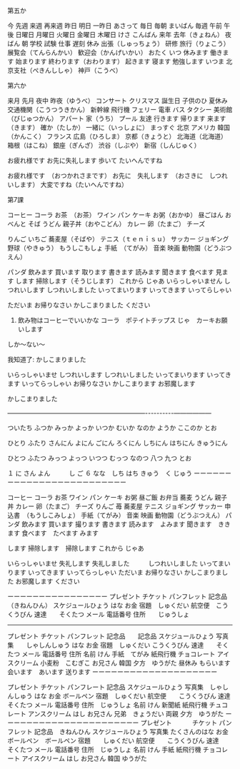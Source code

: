 第五か

今
先週
来週
再来週
昨日
明日
一昨日
あさって
毎日
毎朝
まいばん
毎週
午前
午後
日曜日
月曜日
火曜日
金曜日
木曜日
けさ
こんばん
来年
去年（きょねん）
夜
ばん
朝
学校
試験
仕事
遅刻
休み
出張（しゅっちょう）
研修
旅行（りょこう）
展覧会（てんらんかい）
歓迎会（かんげいかい）
おたく
いつ
休みます
働きます
始まります
終わります（おわります）
起きます
寝ます
勉強します
いつま
北京支社（ぺきんししゃ）
神戸（こうべ）


第六か

来月
先月
夜中
昨夜（ゆうべ）
コンサート
クリスマス
誕生日
子供のひ
夏休み
交通機関（こうつうきかん）
新幹線
飛行機
フェリー
電車
バス
タクシー
美術館（びじゅつかん）
アパート
家（うち）
プール
友達
行きます
帰ります
来ます（きます）
確か（たしか）
一緒に（いっしょに）
まっすぐ
北京
アメリカ
韓国（かんこく）
フランス
広島（ひろしま）
京都（きょうと）
北海道（北海道）
箱根（はこね）
銀座（ぎんざ）
渋谷（しぶや）
新宿（しんじゅく）

お疲れ様です
お先に失礼します
歩いて
たいへんですね

お疲れ様です　（おつかれさまです）
お先に　失礼します　（おさきに　しつれいします）
大変ですね（たいへんですね）


第7課

コーヒー
コーラ
お茶　（お茶）
ワイン
パン
ケーキ
お粥（おかゆ）
昼ごはん
おべんと
そば
うどん
親子丼（おやこどん）
カレー
卵（たまご）
チーズ

りんご
いちご
蕎麦屋（そばや）
テニス（ｔｅｎｉｓｕ）
サッカー
ジョギング
野球（やきゅう）
もうしこもしょ
手紙　（てがみ）
音楽
映画
動物園（どうぶつえん）

パンダ
飲みます
買います
取ります
書きます
読みます
聞きます
食べます
見ます
します
掃除します（そうじします）
これから
じゃあ
いらっしゃいません
しつれいします
しつれいしました
いってまいります
いってきます
いってらしゃい

ただいま
お帰りなさい
かしこまりました
ください



1. 飲み物はコーヒーでいいかな
コーラ　ポテイトチップス
じゃ　カーキお願いします


しか〜ない〜

我知道了: かしこまりました


いらっしゃいませ
しつれいします
しつれいしました
いってまいります
いってきます
いってらっしゃい
お帰りなさい
かしこまります
お邪魔します

かしこまりました



——————————————————————----------——————

ついたち
ふつか
みっか
よっか
いつか
むいか
なのか
ようか
ここのか
とお

ひとり
ふたり
さんにん
よにん
ごにん
ろくにん
しちにん
はちにん
きゅうにん

ひとつ
ふたつ
みっつ
よっつ
いつつ
むっつ
なのつ
八つ
九つ
とお

１
に
さん
よん　　　し
ご
６
なな　しち
はち
きゅう　く
じゅう
ーーーーーーーーーーーーーーーーーーーーーーーーー

コーヒー
コーラ
お茶
ワイン
パン
ケーキ
お粥
昼ご飯
お弁当
蕎麦
うどん
親子丼
カレー
卵（たまご）
チーズ
りんご
苺
蕎麦屋
テニス
ジョギング
サッカー
申込書　（もうしこみしょ）
手紙（てがみ）
音楽
映画
動物園（どうぶつえん）
パンダ
飲みます
買います
撮ります
書きます
読みます　よみます
聞きます　ききます
食べます　たべます
みます

します
掃除します　掃除します
これから
じゃあ

いらっしゃいませ
失礼します
失礼しました　　　しつれいしました
いってまいります
いってきます
いってらっしゃい
ただいま
お帰りなさい
かしこまりました
お邪魔します
ください


ーーーーーーーーーーーーーーーー
プレゼント
チケット
パンフレット
記念品　（きねんひん）
スケジュールひょう
はな
お金
宿題　しゅくだい
航空便　こうくうびん
速達　　そくたつ
メール
電話番号
住所　　じゅうしょ


-------------------------

プレゼント
チケット
パンフレット
記念品　　記念品
スケジュールひょう
写真集　　しゃしんしゅう
はな
お金
宿題　しゅくだい
こうくうびん
速達　　そくたつ
メール
電話番号
住所
名前
けん
手紙　てがみ
紙飛行機
チョコレート
アイスクリーム
小麦粉　こむぎこ
お兄さん
韓国
夕方　ゆうがた
昼休み
もらいます
会います　あいます
送ります
ーーーーーーーーーーーーーーーーーーーー

プレゼント
チケット
パンフレート
記念品
スケジュールひょう
写真集　しゃしんしゅう
はな
お金
ボールペン
宿題　しゅくだい
航空便　　こうくうびん
速達　　そくたつ
メール
電話番号
住所　じゅうしょ
名前
けん
新聞紙
紙飛行機
チュコレート
アンスクリーム
はし
お兄さん
兄弟　きょうだい
両親
夕方　ゆうがた
ーーーーーーーーーーーーーーーーーーーーーー
プレゼント　　　
チケット
パンフレット
記念品　きねんひん
スケジュールひょう
写真集
たくさんのはな
お金
ボールペン　ボールペン
宿題　　しゅくだい
航空便　　こうくうびん
速達　　そくたつ
メール
電話番号
住所　じゅうしょ
名前
けん
手紙
紙飛行機
チョコレート
アイスクリーム
はし
お兄さん
韓国
ゆうがた
